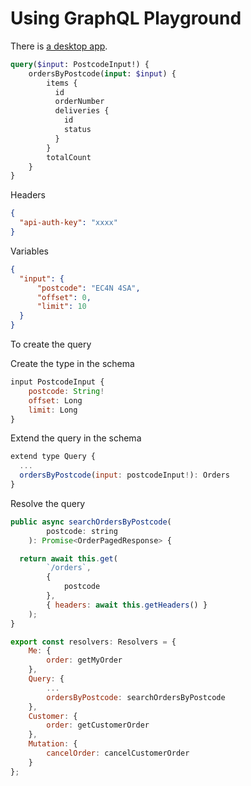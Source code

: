 # Using GraphQL Playground

There is [a desktop app](https://github.com/graphql/graphql-playground). 

```graphql
query($input: PostcodeInput!) {
    ordersByPostcode(input: $input) {
        items {
          id
          orderNumber
          deliveries {
            id
            status
          }
        }
        totalCount
    }
}
```

Headers

```json
{
  "api-auth-key": "xxxx"
}
```

Variables

```json
{
  "input": {
      "postcode": "EC4N 4SA",
      "offset": 0,
      "limit": 10
  }  
}

```

To create the query

Create the type in the schema

```javascript
input PostcodeInput {
    postcode: String!
    offset: Long
    limit: Long
}

```

Extend the query in the schema

```javascript
extend type Query {
  ...
  ordersByPostcode(input: postcodeInput!): Orders
}
```

Resolve the query

```javascript
public async searchOrdersByPostcode(
        postcode: string
    ): Promise<OrderPagedResponse> {

  return await this.get(
        `/orders`,
        {
            postcode
        },
        { headers: await this.getHeaders() }
    );
}

export const resolvers: Resolvers = {
    Me: {
        order: getMyOrder
    },
    Query: {
        ...
        ordersByPostcode: searchOrdersByPostcode
    },
    Customer: {
        order: getCustomerOrder
    },
    Mutation: {
        cancelOrder: cancelCustomerOrder
    }
};
```
